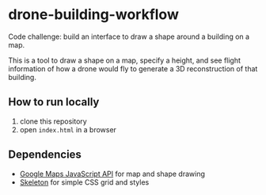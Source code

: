 # drone-building-workflow
Code challenge: build an interface to draw a shape around a building on a map.

This is a tool to draw a shape on a map, specify a height, and see flight information of how a drone would fly to generate a 3D reconstruction of that building.

## How to run locally
1. clone this repository
2. open `index.html` in a browser

## Dependencies
* [Google Maps JavaScript API](https://developers.google.com/maps/documentation/javascript/reference) for map and shape drawing
* [Skeleton](http://getskeleton.com/) for simple CSS grid and styles
